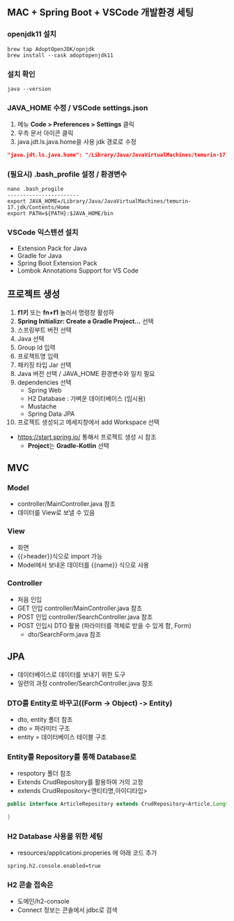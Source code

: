 ## MAC + Spring Boot + VSCode 개발환경 세팅
### openjdk11 설치
```
brew tap AdoptOpenJDK/opnjdk
brew install --cask adoptopenjdk11
```

### 설치 확인
```
java --version
```

### JAVA_HOME 수정 / VSCode settings.json
1. 메뉴 **Code > Preferences > Settings** 클릭
2. 우측 문서 아이콘 클릭
3. java.jdt.ls.java.home을 사용 jdk 경로로 수정
```json
"java.jdt.ls.java.home": "/Library/Java/JavaVirtualMachines/temurin-17.jdk/Contents/Home",
```

### (필요시) .bash_profile 설정 / 환경변수
```
nano .bash_progile
-----------------------
export JAVA_HOME=/Library/Java/JavaVirtualMachines/temurin-17.jdk/Contents/Home
export PATH=${PATH}:$JAVA_HOME/bin
```

### VSCode 익스텐션 설치
- Extension Pack for Java
- Gradle for Java
- Spring Boot Extension Pack
- Lombok Annotations Support for VS Code

## 프로젝트 생성
1. **f1키** 또는 **fn+f1** 눌러서 명령창 활성하
2. **Spring Initializr: Create a Gradle Project...** 선택
3. 스프링부트 버전 선택
4. Java 선택
5. Group Id 입력
6. 프로젝트명 입력
7. 패키징 타입 Jar 선택
8. Java 버전 선택 / JAVA_HOME 환경변수와 일치 필요
9. dependencies 선택
    - Spring Web
    - H2 Database : 가벼운 데이터베이스 (임시용)
    - Mustache
    - Spring Data JPA
10. 프로젝트 생성되고 메세지창에서 add Workspace 선택

- https://start.spring.io/ 통해서 프로젝트 생성 시 참조
  - **Project**는 **Gradle-Kotlin** 선택

## MVC
### Model
- controller/MainController.java 참조
- 데이터를 View로 보낼 수 있음

### View
- 화면
- {{>header}}식으로 import 가능
- Model에서 보내온 데이터를 {{name}} 식으로 사용

### Controller
- 처음 인입
- GET 인입 controller/MainController.java 참조
- POST 인입 controller/SearchController.java 참조
- POST 인입시 DTO 활용 (파라미터를 객체로 받을 수 있게 함, Form)
  - dto/SearchForm.java 참조


## JPA
- 데이터베이스로 데이터를 보내기 위한 도구
- 일련의 과정 controller/SearchController.java 참조
### DTO를 Entity로 바꾸고((Form -> Object) -> Entity)
- dto, entity 폴더 참조
- dto = 파라미터 구조
- entity = 데이터베이스 테이블 구조

### Entity를 Repository를 통해 Database로 
- respotory 폴더 참조
- Extends CrudRepository를 활용하여 거의 고정
- extends CrudRepository<엔티티명,아이디타입>
~~~java
public interface ArticleRepository extends CrudRepository<Article,Long>{
    
}
~~~

### H2 Database 사용을 위한 세팅
- resources/applicationi.properies 에 아래 코드 추가
~~~
spring.h2.console.enabled=true
~~~

### H2 콘솔 접속은 
- 도메인/h2-console
- Connect 정보는 콘솔에서 jdbc로 검색


